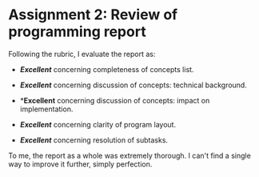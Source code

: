 # Assignment 2: Review of programming report

Following the rubric, I evaluate the report as:

- ***Excellent***
  concerning completeness of concepts list.

- ***Excellent***
  concerning discussion of concepts: technical background.

- ***Excellent**
  concerning discussion of concepts: impact on implementation.

- ***Excellent***
  concerning clarity of program layout.

- ***Excellent***
  concerning resolution of subtasks.

To me, the report as a whole was extremely thorough. I can't find a single way to improve it further, simply perfection.
